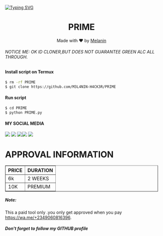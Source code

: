 [![Typing SVG](https://readme-typing-svg.herokuapp.com?color=D90000&lines=WELCOME+TO+MY+INSTAGRAM+TOOL)](https://git.io/typing-svg)



<h1 align="center">
  PRIME
</h1>
</div>
<p align="center">
  Made with ❤️ by <a href="https://www.facebook.com/Karma428">Melanin</a>
</p>
<p align="center">
 

###### NOTICE ME: OK ID CLONER,BUT DOES NOT GUARANTEE GREEN ALC ALL THROUGH.


#### Install script on Termux
```bash
$ rm -rf PRIME
$ git clone https://github.com/M3L4NIN-H4CK3R/PRIME
```
#### Run script
```bash
$ cd PRIME
$ python PRIME.py
```
#### MY SOCIAL MEDIA

[![](https://img.shields.io/badge/Github-black?logo=Github&logoColor=black&labelColor=white)](https://github.com/M3L4NIN-H4CK3R) [![](https://img.shields.io/badge/Twitter-blue?logo=Twitter&logoColor=White&labelColor=white)](https://mobile.twitter.com/)
[![](https://img.shields.io/badge/Facebook-blue?logo=Facebook&logoColor=blue&labelColor=white)](https://www.facebook.com/Karma428)[![](https://img.shields.io/badge/Instagram-red?logo=Instagram&logoColor=red&labelColor=white)](https://www.instagram.com/iam_melanin_) [![](https://img.shields.io/badge/Whatsapp-CHAT-red?logo=Whatsapp&logoColor=Brightgreen&labelColor=white)](https://wa.me/+2349060816396?text=Asalamualaikum+bang)
# APPROVAL INFORMATION
<table border="1">
<tr>
<th>PRICE</th>
<th>DURATION</th>
</tr>
<tr>
<td>6k</td>
<td>2 WEEKS</td>
</tr>
<tr>
<td>10K</td>
<td>PREMIUM</td>
</tr>
</table>

##### Note:
This a paid tool only .you only get approved when you pay
https://wa.me/+2349060816396.


##### Don't forget to follow my GITHUB profile
